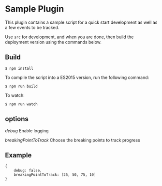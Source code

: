 # Sample Plugin

This plugin contains a sample script for a quick start development as well as a few events to be tracked.

Use `src` for development, and when you are done, then build the deployment version using the commands below.


## Build

```
$ npm install
```

To compile the script into a ES2015 version, run the following command:

```
$ npm run build
```

To watch:

```
$ npm run watch
```


## options

*debug*
Enable logging

*breakingPointToTrack*
Choose the breaking points to track progress


## Example
```
{
	debug: false,
	breakingPointToTrack: [25, 50, 75, 10]
}
```

